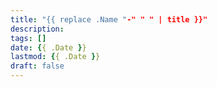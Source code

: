 ```yaml
---
title: "{{ replace .Name "-" " " | title }}"
description:
tags: []
date: {{ .Date }}
lastmod: {{ .Date }}
draft: false
---
```


